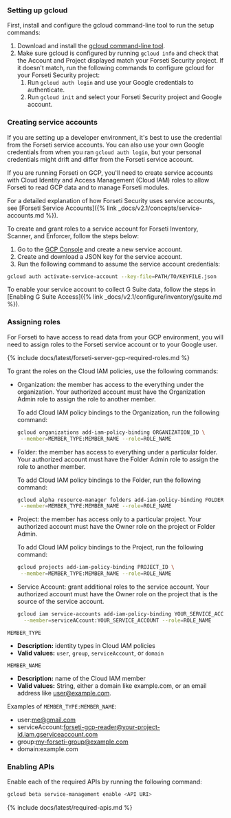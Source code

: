 ### Setting up gcloud

First, install and configure the gcloud command-line tool to run
the setup commands:

  1. Download and install the [gcloud command-line tool](https://cloud.google.com/sdk/gcloud/).
  1. Make sure gcloud is configured by running `gcloud info` and check that the
  Account and Project displayed match your Forseti Security project. If it
  doesn't match, run the following commands to configure gcloud for your
  Forseti Security project:
      1. Run `gcloud auth login` and use your Google credentials to authenticate.
      1. Run `gcloud init` and select your Forseti Security project and Google
      account.

### Creating service accounts

If you are setting up a developer environment, it's best to use the credential
from the Forseti service accounts. You can also use your own Google credentials
from when you ran `gcloud auth login`, but your personal credentials might drift
and differ from the Forseti service account.

If you are running Forseti on GCP, you'll need to create service accounts with
Cloud Identity and Access Management (Cloud IAM) roles to allow Forseti to
read GCP data and to manage Forseti modules.

For a detailed explanation of how Forseti Security uses service accounts, see
[Forseti Service Accounts]({% link _docs/v2.1/concepts/service-accounts.md %}).

To create and grant roles to a service account for Forseti Inventory,
Scanner, and Enforcer, follow the steps below:

  1. Go to the [GCP Console](https://console.cloud.google.com/iam-admin/serviceaccounts)
  and create a new service account.
  1. Create and download a JSON key for the service account.
  1. Run the following command to assume the service account credentials:

  ```bash
  gcloud auth activate-service-account --key-file=PATH/TO/KEYFILE.json
  ```

To enable your service account to collect G Suite data, follow the steps in
[Enabling G Suite Access]({% link _docs/v2.1/configure/inventory/gsuite.md %}).

### Assigning roles

For Forseti to have access to read data from your GCP environment,
you will need to assign roles to the Forseti service account or to
your Google user.

{% include docs/latest/forseti-server-gcp-required-roles.md %}

To grant the roles on the Cloud IAM policies, use the following commands:

  * Organization: the member has access to the everything under the organization.
    Your authorized account must have the Organization Admin role to assign the role to another member.

    To add Cloud IAM policy bindings to the Organization, run the following command:

    ```bash
    gcloud organizations add-iam-policy-binding ORGANIZATION_ID \
     --member=MEMBER_TYPE:MEMBER_NAME --role=ROLE_NAME
    ```

  * Folder: the member has access to everything under a particular folder.
    Your authorized account must have the Folder Admin role to assign the role to another member.

    To add Cloud IAM policy bindings to the Folder, run the following command:

    ```bash
    gcloud alpha resource-manager folders add-iam-policy-binding FOLDER_ID \
     --member=MEMBER_TYPE:MEMBER_NAME --role=ROLE_NAME
    ```

  * Project: the member has access only to a particular project.
    Your authorized account must have the Owner role on the project or Folder Admin.

    To add Cloud IAM policy bindings to the Project, run the following command:

    ```bash
    gcloud projects add-iam-policy-binding PROJECT_ID \
     --member=MEMBER_TYPE:MEMBER_NAME --role=ROLE_NAME
    ```

  * Service Account: grant additional roles to the service account.
    Your authorized account must have the Owner role on the project that is
    the source of the service account.

    ```bash
    gcloud iam service-accounts add-iam-policy-binding YOUR_SERVICE_ACCOUNT \
      --member=serviceACcount:YOUR_SERVICE_ACCOUNT --role=ROLE_NAME
    ```

`MEMBER_TYPE`
  * **Description:** identity types in Cloud IAM policies
  * **Valid values:** `user`, `group`, `serviceAccount`, or `domain`

`MEMBER_NAME`
  * **Description:** name of the Cloud IAM member
  * **Valid values:** String, either a domain like example.com, or an email
  address like user@example.com.

Examples of `MEMBER_TYPE:MEMBER_NAME`:

  * user:me@gmail.com
  * serviceAccount:forseti-gcp-reader@your-project-id.iam.gserviceaccount.com
  * group:my-forseti-group@example.com
  * domain:example.com

### Enabling APIs

Enable each of the required APIs by running the following command:

  ```bash
  gcloud beta service-management enable <API URI>
  ```

  {% include docs/latest/required-apis.md %}
